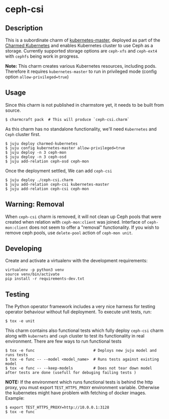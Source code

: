 # ceph-csi

## Description

This is a subordinate charm of [kubernetes-master][1], deployed as part of the
[Charmed Kubernetes][2] and enables Kubernetes cluster to use Ceph as a
storage. Currently supported storage options are `ceph-xfs` and `ceph-ext4`
with `cephfs` being work in progress.

**__Note:__** This charm creates various Kubernetes resources, including pods.
Therefore it requires `kubernetes-master` to run in privileged mode (config
option `allow-privileged=true`) 

## Usage

Since this charm is not published in charmstore yet, it needs to be built from
source.

    $ charmcraft pack  # This will produce `ceph-csi.charm`

As this charm has no standalone functionality, we'll need `Kubernetes` and
`Ceph` cluster first.

    $ juju deploy charmed-kubernetes
    $ juju config kubernetes-master allow-privileged=true
    $ juju deploy -n 3 ceph-mon
    $ juju deploy -n 3 ceph-osd
    $ juju add-relation ceph-osd ceph-mon
    
Once the deployment settled, We can add `ceph-csi`

    $ juju deploy ./ceph-csi.charm
    $ juju add-relation ceph-csi kubernetes-master
    $ juju add-relation ceph-csi ceph-mon
    

## Warning: Removal

When `ceph-csi` charm is removed, it will not clean up Ceph pools that were
created when relation with `ceph-mon:client` was joined. Interface of
`ceph-mon:client` does not seem to offer a "removal" functionality. If you
wish to remove ceph pools, use `delete-pool` action of `ceph-mon unit`.

## Developing

Create and activate a virtualenv with the development requirements:

    virtualenv -p python3 venv
    source venv/bin/activate
    pip install -r requirements-dev.txt

## Testing

The Python operator framework includes a very nice harness for testing
operator behaviour without full deployment. To execute unit tests, run:

    $ tox -e unit
    
This charm contains also functional tests which fully deploy `ceph-csi` charm 
along with `kubernets` and `ceph` cluster to test its functionality in real
environment. There are few ways to run functional tests

    $ tox -e func                          # Deploys new juju model and runs tests
    $ tox -e func -- --model <model_name>  # Runs tests against existing model
    $ tox -e func -- --keep-models         # Does not tear down model after tests are done (usefull for debuging failing tests )


**__NOTE:__** If the environment which runs functional tests is behind the http
proxy, you must export `TEST_HTTPS_PROXY` environment variable. Otherwise the
kubernetes might have problem with fetching of docker images. Example:

    $ export TEST_HTTPS_PROXY=http://10.0.0.1:3128
    $ tox -e func

[1]: https://charmhub.io/containers-kubernetes-master
[2]: https://charmhub.io/charmed-kubernetes